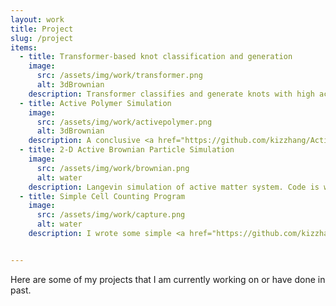 ```yaml
---
layout: work
title: Project
slug: /project
items:
  - title: Transformer-based knot classification and generation
    image:
      src: /assets/img/work/transformer.png
      alt: 3dBrownian
    description: Transformer classifies and generate knots with high accuracy. Code can be found <a href="https://github.com/kizzhang/KnotTransformer">here</a>.
  - title: Active Polymer Simulation
    image:
      src: /assets/img/work/activepolymer.png
      alt: 3dBrownian
    description: A conclusive <a href="https://github.com/kizzhang/ActivePolymer">repository</a> of simulating active polymer (ABP, tangential, chiral, and more...) using LAMMPS and HOOMD-Blue.
  - title: 2-D Active Brownian Particle Simulation
    image:
      src: /assets/img/work/brownian.png
      alt: water
    description: Langevin simulation of active matter system. Code is written in Python 3.0 and can be found <a href="https://github.com/kizzhang/langevinSimulation">here</a>. I will add README file later.
  - title: Simple Cell Counting Program
    image:
      src: /assets/img/work/capture.png
      alt: water
    description: I wrote some simple <a href="https://github.com/kizzhang/codeforHS2Bproject">MATLAB scripts</a> to measure cells captured under bright-field/phase-contrast microscope. I will update README file once paper is out.


---
```


Here are some of my projects that I am currently working on or have done in past.  
<br />
<br />
